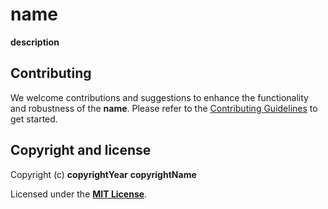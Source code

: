 # __name__

__description__

## Contributing

We welcome contributions and suggestions to enhance the functionality and robustness of the __name__. Please refer to the [Contributing Guidelines](https://github.com/__username__/__name__/blob/main/CONTRIBUTING.md) to get started.

## Copyright and license

Copyright (c) __copyrightYear__ __copyrightName__

Licensed under the **[MIT License](https://github.com/__username__/__name__/blob/main/LICENSE)**.

